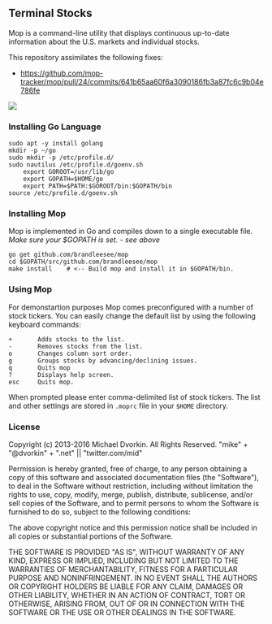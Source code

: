 ## Terminal Stocks
Mop is a command-line utility that displays continuous up-to-date information about the U.S. markets and individual stocks. 

This repository assimilates the following fixes:
* https://github.com/mop-tracker/mop/pull/24/commits/641b65aa60f6a3090186fb3a87fc6c9b04e786fe

![](http://i.imgur.com/SkyRCpW.png)

### Installing Go Language

    sudo apt -y install golang
    mkdir -p ~/go
    sudo mkdir -p /etc/profile.d/
    sudo nautilus /etc/profile.d/goenv.sh
        export GOROOT=/usr/lib/go
        export GOPATH=$HOME/go
        export PATH=$PATH:$GOROOT/bin:$GOPATH/bin
    source /etc/profile.d/goenv.sh

### Installing Mop
Mop is implemented in Go and compiles down to a single executable file.
*Make sure your $GOPATH is set. - see above*

    go get github.com/brandleesee/mop
    cd $GOPATH/src/github.com/brandleesee/mop
    make install    # <-- Build mop and install it in $GOPATH/bin.

### Using Mop
For demonstartion purposes Mop comes preconfigured with a number of
stock tickers. You can easily change the default list by using the
following keyboard commands:

    +       Adds stocks to the list.
    -       Removes stocks from the list.
    o       Changes column sort order.
    g       Groups stocks by advancing/declining issues.
    q       Quits mop
    ?       Displays help screen.
    esc     Quits mop.

When prompted please enter comma-delimited list of stock tickers. The
list and other settings are stored in ``.moprc`` file in your ``$HOME``
directory.

### License
Copyright (c) 2013-2016 Michael Dvorkin. All Rights Reserved.
"mike" + "@dvorkin" + ".net" || "twitter.com/mid"

Permission is hereby granted, free of charge, to any person obtaining
a copy of this software and associated documentation files (the
"Software"), to deal in the Software without restriction, including
without limitation the rights to use, copy, modify, merge, publish,
distribute, sublicense, and/or sell copies of the Software, and to
permit persons to whom the Software is furnished to do so, subject to
the following conditions:

The above copyright notice and this permission notice shall be
included in all copies or substantial portions of the Software.

THE SOFTWARE IS PROVIDED "AS IS", WITHOUT WARRANTY OF ANY KIND,
EXPRESS OR IMPLIED, INCLUDING BUT NOT LIMITED TO THE WARRANTIES OF
MERCHANTABILITY, FITNESS FOR A PARTICULAR PURPOSE AND
NONINFRINGEMENT. IN NO EVENT SHALL THE AUTHORS OR COPYRIGHT HOLDERS BE
LIABLE FOR ANY CLAIM, DAMAGES OR OTHER LIABILITY, WHETHER IN AN ACTION
OF CONTRACT, TORT OR OTHERWISE, ARISING FROM, OUT OF OR IN CONNECTION
WITH THE SOFTWARE OR THE USE OR OTHER DEALINGS IN THE SOFTWARE.
